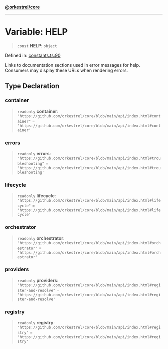 [**@orkestrel/core**](../index.md)

***

# Variable: HELP

> `const` **HELP**: `object`

Defined in: [constants.ts:90](https://github.com/orkestrel/core/blob/240d6e1612057b96fd3fc03e1415fe3917a0f212/src/constants.ts#L90)

Links to documentation sections used in error messages for help.
Consumers may display these URLs when rendering errors.

## Type Declaration

### container

> `readonly` **container**: `"https://github.com/orkestrel/core/blob/main/api/index.html#container"` = `'https://github.com/orkestrel/core/blob/main/api/index.html#container'`

### errors

> `readonly` **errors**: `"https://github.com/orkestrel/core/blob/main/api/index.html#troubleshooting"` = `'https://github.com/orkestrel/core/blob/main/api/index.html#troubleshooting'`

### lifecycle

> `readonly` **lifecycle**: `"https://github.com/orkestrel/core/blob/main/api/index.html#lifecycle"` = `'https://github.com/orkestrel/core/blob/main/api/index.html#lifecycle'`

### orchestrator

> `readonly` **orchestrator**: `"https://github.com/orkestrel/core/blob/main/api/index.html#orchestrator"` = `'https://github.com/orkestrel/core/blob/main/api/index.html#orchestrator'`

### providers

> `readonly` **providers**: `"https://github.com/orkestrel/core/blob/main/api/index.html#register-and-resolve"` = `'https://github.com/orkestrel/core/blob/main/api/index.html#register-and-resolve'`

### registry

> `readonly` **registry**: `"https://github.com/orkestrel/core/blob/main/api/index.html#registry"` = `'https://github.com/orkestrel/core/blob/main/api/index.html#registry'`
